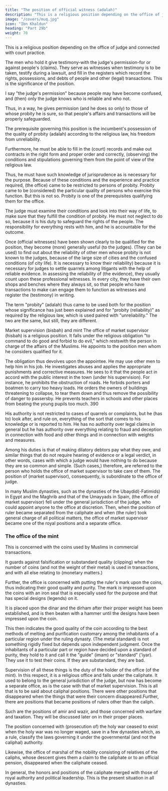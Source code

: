 ```yaml
---
title: "The position of official witness (adalah)"
description: "This is a religious position depending on the office of judge and connected with court practice"
image: "/covers/muq.jpg"
icon: "Ibn Khaldun"
heading: "Part 29b"
weight: 70
---
```



This is a religious position depending on the office of judge and connected with court practice. 

The men who hold it give testimony-with the judge's permission-for or against people's (claims). They serve as witnesses when testimony is to be taken, testify during a lawsuit, and fill in the registers which record the rights, possessions, and debts of people and other (legal) transactions. This is the significance of the position.

I say "the judge's permission" because people may have become confused, and (then) only the judge knows who is reliable and who not.

Thus, in a way, he gives permission (and he does so only) to those of whose probity
he is sure, so that people's affairs and transactions will be properly safeguarded.

The prerequisite governing this position is the incumbent's possession of the quality of probity (adalah) according to the religious law, his freedom from unreliability. 

Furthermore, he must be able to fill in the (court) records and make
out contracts in the right form and proper order and correctly, (observing) the conditions and stipulations governing them from the point of view of the religious law. 

Thus, he must have such knowledge of jurisprudence as is necessary for the purpose. Because of these conditions and the experience and practice required, (the office) came to be restricted to persons of probity. Probity came to be (considered)
the particular quality of persons who exercise this function. But this is not so.
Probity is one of the prerequisites qualifying them for the office.

The judge must examine their conditions and look into their way of life, to make sure that they fulfill the condition of probity. He must not neglect to do so, because it is his duty to safeguard the rights of the people. The responsibility for
everything rests with him, and he is accountable for the outcome.

Once (official witnesses) have been shown clearly to be qualified for the position, they become (more) generally useful (to the judges). (They can be used) to find out about the reliability of other men whose probity is not known to the judges,
because of the large size of cities and the confused conditions (of city life). It is necessary to know their reliability) because it is necessary for judges to settle quarrels among litigants with the help of reliable evidence. In assessing the reliability of (the evidence), they usually count upon these professional witnesses. In every city, they have their own shops and benches where they always sit, so that people who have transactions to make can engage them to function as witnesses and register the (testimony) in writing.

The term "probity" (adalah) thus came to be used both for the position
whose significance has just been explained and for "probity (reliability)" as required
by the religious law, which is used paired with "unreliability." The two are the same,
but still, they are different. 

Market supervision (bisbah) and mint The office of market supervisor (hisbah) is a religious position. It falls under the religious obligation "to command to do good and forbid to do evil," which restswith the person in charge of the affairs of the Muslims. He appoints to the position men whom he considers qualified for it. 

The obligation thus devolves upon the appointee. He may use other men to help him in his job. He investigates abuses and
applies the appropriate punishments and corrective measures. He sees to it that the
people act in accord with the public interest in the town (under his supervision). For
instance, he prohibits the obstruction of roads. He forbids porters and boatmen to
carry too heavy loads. He orders the owners of buildings threatening to collapse, to
tear them down and thus remove the possibility of danger to passersby. He prevents
teachers in schools and other places from beating the young pupils too much. 390 

His authority is not restricted to cases of quarrels or complaints, but he (has to) look after, and rule on, everything of the sort that comes to his knowledge or is reported to him. He has no authority over legal claims in general but he has authority over everything relating to fraud and deception in connection with food and other things and in connection with weights and measures. 

Among his duties is that of making dilatory debtors pay what they owe, and similar things that do not require hearing of evidence or a legal verdict, in other words, cases with which a judge would have nothing to do because they are so common and simple. (Such cases,) therefore, are referred to the person who holds the office of market supervisor to take care of them.
The position of (market supervisor), consequently, is subordinate to the office of judge. 

In many Muslim dynasties, such as the dynasties of the Ubaydid(-Fatimids) in Egypt and the Maghrib and that of the Umayyads in Spain, (the office of market supervisor) fell under the general jurisdiction of the judge, who could appoint anyone to the office at discretion. Then, when the position of ruler became separated from the caliphate and when (the ruler) took general charge of all political matters, the office of market supervisor became one of the royal positions and a
separate office.


### The office of the mint 

This is concerned with the coins used by Muslims in commercial transactions. 

It guards against falsification or substandard quality (clipping) when the number of coins (and not the weight of their metal) is used in transactions, and with all else relating to (monetary matters.) 

Further, the office is concerned with putting the ruler's mark upon the coins, thus indicating their good quality and purity. The mark is impressed upon the coins with an iron seal that is especially used for the purpose and that has special designs
(legends) on it. 

It is placed upon the dinar and the dirham after their proper weight has been established, and is then beaten with a hammer until the designs have been impressed upon the coin. 

This then indicates the good quality of the coin according to the best methods of melting and purification customary among the inhabitants of a particular region under the ruling dynasty. (The metal standard) is not something
rigidly fixed but depends upon independent judgment. Once the inhabitants of a
particular part or region have decided upon a standard of purity, they hold to it and
call it the "guide" (imam) or "standard" ('iyar). They use it to test their coins. If they
are substandard, they are bad.

Supervision of all these things is the duty of the holder of the office (of the
mint). In this respect, it is a religious office and falls under the caliphate. It used to
belong to the general jurisdiction of the judge, but now has become a separate
office, as is the case with that of market supervision.
This is all that is to be said about caliphal positions. There were other
positions that disappeared when the things that were their concern disappeared.Further, there are positions that became positions of rulers other than the caliph.

Such are the positions of amir and wazir, and those concerned with warfare and taxation. They will be discussed later on in their proper places. 

The position concerned with (prosecution of) the holy war ceased to exist when the holy war was no longer waged, save in a few dynasties which, as a rule, classify the laws governing it under the governmental (and not the caliphal)
authority. 

Likewise, the office of marshal of the nobility consisting of relatives of the caliphs, whose descent gives them a claim to the caliphate or to an official pension, disappeared when the caliphate ceased.

In general, the honors and positions of the caliphate merged with those of royal authority and political leadership. This is the present situation in all dynasties.


